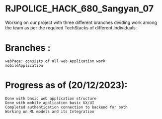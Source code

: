 # RJPOLICE_HACK_680_Sangyan_07


Working on our project with three different branches dividing work among the team as per the required TechStacks of different individuals:
# Branches : 
    webPage: consists of all web Application work
    mobileApplication

# Progress as of (20/12/2023):
    Done with basic web application structure
    Done with mobile application basic UX/UI
    Completed authentication connection to backend for both
    Working on ML models and its Integration
